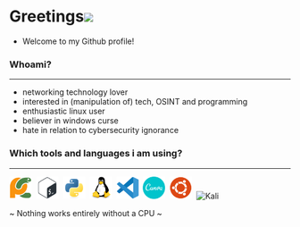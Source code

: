# Greetings<img src="https://media.giphy.com/media/hvRJCLFzcasrR4ia7z/giphy.gif" width="30px"/>

- Welcome to my Github profile!

### Whoami?
---
- networking technology lover
- interested in (manipulation of) tech, OSINT and programming
- enthusiastic linux user
- believer in windows curse
- hate in relation to cybersecurity ignorance

### Which tools and languages i am using?
---
<img src="https://raw.githubusercontent.com/devicons/devicon/1119b9f84c0290e0f0b38982099a2bd027a48bf1/icons/pycharm/pycharm-original.svg" title="PyCharm" alt="PyCharm" width="40" height="40"/>&nbsp;
<img src="https://raw.githubusercontent.com/devicons/devicon/1119b9f84c0290e0f0b38982099a2bd027a48bf1/icons/bash/bash-plain.svg" title="Bash" alt="Bash" width="40" height="40"/>&nbsp;
<img src="https://raw.githubusercontent.com/devicons/devicon/1119b9f84c0290e0f0b38982099a2bd027a48bf1/icons/python/python-original.svg" title="Python" alt="Python" width="40" height="40"/>&nbsp;
<img src="https://raw.githubusercontent.com/devicons/devicon/1119b9f84c0290e0f0b38982099a2bd027a48bf1/icons/linux/linux-original.svg" title="Linux" alt="Linux" width="40" height="40"/>&nbsp;
<img src="https://raw.githubusercontent.com/devicons/devicon/1119b9f84c0290e0f0b38982099a2bd027a48bf1/icons/vscode/vscode-original.svg" title="VSCode" alt="VSCode" width="40" height="40"/>&nbsp;
<img src="https://raw.githubusercontent.com/devicons/devicon/1119b9f84c0290e0f0b38982099a2bd027a48bf1/icons/canva/canva-original.svg" title="Canva" alt="Canva" width="40" height="40"/>&nbsp;
<img src="https://raw.githubusercontent.com/devicons/devicon/1119b9f84c0290e0f0b38982099a2bd027a48bf1/icons/ubuntu/ubuntu-plain.svg" title="Ubuntu" alt="Ubuntu" width="40" height="40"/>&nbsp;
<img src="https://github.com/Keyj33k/profiles/blob/main/profile/kalilinux.png?raw=true" title="Kali" alt="Kali" width="40" height="40"/>&nbsp;



~ Nothing works entirely without a CPU ~


